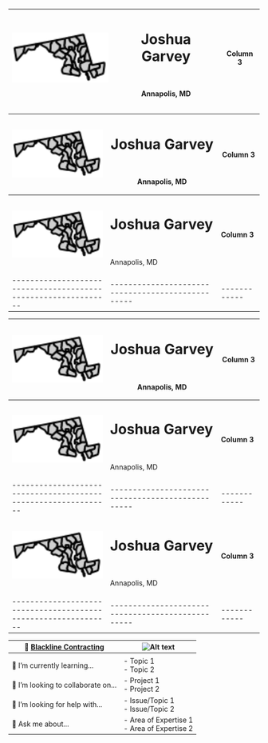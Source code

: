 <div align="center">
<div align="center" width="full">

| **<img src="/images/md.svg" alt="Profile Image" width="200">** | <h1> Joshua Garvey</h1> <br> <p>Annapolis, MD</p> | **Column 3** |
| -------------------------------------------------------------- | ------------------------------------------------- | ------------ |

</div>
<div align="center" width="full">

| **<img src="/images/md.svg" alt="Profile Image" width="200">** | <h1> Joshua Garvey</h1> <br> <p>Annapolis, MD</p> | **Column 3** |
| -------------------------------------------------------------- | ------------------------------------------------- | ------------ |
| **<img src="/images/md.svg" alt="Profile Image" width="200">** | <h1> Joshua Garvey</h1> <br> <p>Annapolis, MD</p> | **Column 3** |
| -------------------------------------------------------------- | ------------------------------------------------- | ------------ |

</div>
<div align="center" width="full">

| **<img src="/images/md.svg" alt="Profile Image" width="200">** | <h1> Joshua Garvey</h1> <br> <p>Annapolis, MD</p> | **Column 3** |
| -------------------------------------------------------------- | ------------------------------------------------- | ------------ |
| **<img src="/images/md.svg" alt="Profile Image" width="200">** | <h1> Joshua Garvey</h1> <br> <p>Annapolis, MD</p> | **Column 3** |
| -------------------------------------------------------------- | ------------------------------------------------- | ------------ |
| **<img src="/images/md.svg" alt="Profile Image" width="200">** | <h1> Joshua Garvey</h1> <br> <p>Annapolis, MD</p> | **Column 3** |
| -------------------------------------------------------------- | ------------------------------------------------- | ------------ |

</div>

<div align="center" width="full">

| 🔭 [Blackline Contracting](https://blackline.joshuagarvey.com/) | <img src="/images/other-image.svg" alt="Alt text" width="300"> |
| --------------------------------------------------------------- | -------------------------------------------------------------- |
|                                                                 |                                                                |
| 🌱 I’m currently learning...                                    | - Topic 1 <br> - Topic 2                                       |
| 👯 I’m looking to collaborate on...                             | - Project 1 <br> - Project 2                                   |
| 🤔 I’m looking for help with...                                 | - Issue/Topic 1 <br> - Issue/Topic 2                           |
| 💬 Ask me about...                                              | - Area of Expertise 1 <br> - Area of Expertise 2               |

</div>
</div>

